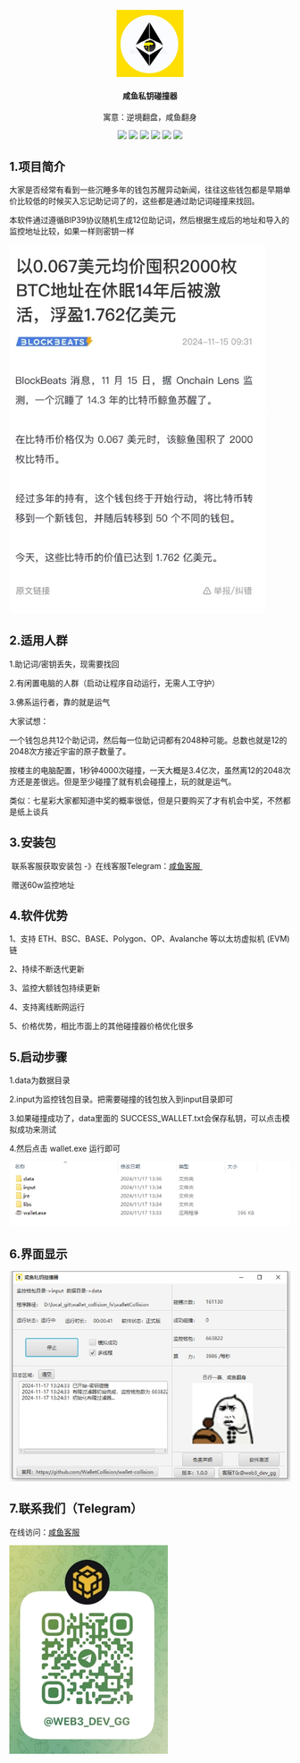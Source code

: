 <p align="center">
	<img alt="logo"  src="./logo.png">
</p>
<h4 align="center">咸鱼私钥碰撞器</h4>
<p align="center">寓意：逆境翻盘，咸鱼翻身</p>
<p align="center">
 	  <img src="https://img.shields.io/badge/助记词-碰撞器-red.svg">
      <img src="https://img.shields.io/badge/私钥-碰撞器-brightgreen.svg">
      <img src="https://img.shields.io/badge/助记词-破解-yellow.svg">
      <img src="https://img.shields.io/badge/私钥-破解-green.svg">
      <img src="https://img.shields.io/badge/助记词-找回-blue.svg">
      <img src="https://img.shields.io/badge/私钥-找回-purple.svg">
 </p>


##  1.项目简介

大家是否经常有看到一些沉睡多年的钱包苏醒异动新闻，往往这些钱包都是早期单价比较低的时候买入忘记助记词了的，这些都是通过助记词碰撞来找回。

本软件通过遵循BIP39协议随机生成12位助记词，然后根据生成后的地址和导入的监控地址比较，如果一样则密钥一样

<img alt="logo"  src="./bj.png">

## 2.适用人群

1.助记词/密钥丢失，现需要找回

2.有闲置电脑的人群（启动让程序自动运行，无需人工守护）

3.佛系运行者，靠的就是运气

大家试想：

一个钱包总共12个助记词，然后每一位助记词都有2048种可能。总数也就是12的2048次方接近宇宙的原子数量了。

按楼主的电脑配置，1秒钟4000次碰撞，一天大概是3.4亿次，虽然离12的2048次方还是差很远。但是至少碰撞了就有机会碰撞上，玩的就是运气。

类似：七星彩大家都知道中奖的概率很低，但是只要购买了才有机会中奖，不然都是纸上谈兵

## 3.安装包

​    联系客服获取安装包 -》在线客服Telegram：<a href='https://t.me/web3_dev_gg' target="_blank" >咸鱼客服 </a>

​    赠送60w监控地址

## 4.软件优势
   1、支持 ETH、BSC、BASE、Polygon、OP、Avalanche 等以太坊虚拟机 (EVM) 链

   2、持续不断迭代更新

   3、监控大额钱包持续更新

   4、支持离线断网运行

   5、价格优势，相比市面上的其他碰撞器价格优化很多

## 5.启动步骤

1.data为数据目录

2.input为监控钱包目录。把需要碰撞的钱包放入到input目录即可

3.如果碰撞成功了，data里面的 SUCCESS_WALLET.txt会保存私钥，可以点击模拟成功来测试

4.然后点击 wallet.exe 运行即可

<img alt="logo"  src="./mulu.png">

## 6.界面显示

<img alt="logo"  src="./jiemian.png">

## 7.联系我们（Telegram）

在线访问：<a href='https://t.me/web3_dev_gg' target="_blank" >咸鱼客服 </a>

<img alt="logo"   src="./tg.png">







